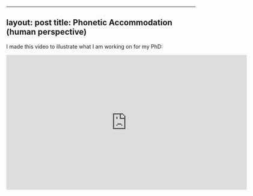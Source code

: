
---
layout: post
title: Phonetic Accommodation (human perspective)
---

I made this video to illustrate what I am working on for my PhD:

<iframe src="https://player.vimeo.com/video/434146823" width="640" height="360" frameborder="0" allow="autoplay; fullscreen" allowfullscreen></iframe>

